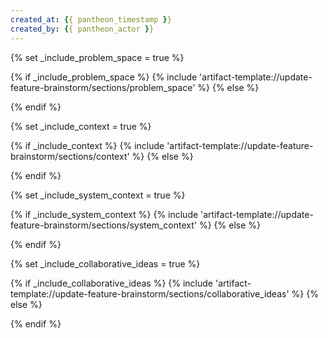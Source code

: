 ```yaml
---
created_at: {{ pantheon_timestamp }}
created_by: {{ pantheon_actor }}
---
```

{% set _include_problem_space = true %}
<!-- SECTION:START:PROBLEM_SPACE -->
{% if _include_problem_space %}
{% include 'artifact-template://update-feature-brainstorm/sections/problem_space' %}
{% else %}
<!-- SECTION:PLACEHOLDER -->
{% endif %}
<!-- SECTION:END:PROBLEM_SPACE -->

{% set _include_context = true %}
<!-- SECTION:START:CONTEXT -->
{% if _include_context %}
{% include 'artifact-template://update-feature-brainstorm/sections/context' %}
{% else %}
<!-- SECTION:PLACEHOLDER -->
{% endif %}
<!-- SECTION:END:CONTEXT -->

{% set _include_system_context = true %}
<!-- SECTION:START:SYSTEM_CONTEXT -->
{% if _include_system_context %}
{% include 'artifact-template://update-feature-brainstorm/sections/system_context' %}
{% else %}
<!-- SECTION:PLACEHOLDER -->
{% endif %}
<!-- SECTION:END:SYSTEM_CONTEXT -->

{% set _include_collaborative_ideas = true %}
<!-- SECTION:START:COLLABORATIVE_IDEAS -->
{% if _include_collaborative_ideas %}
{% include 'artifact-template://update-feature-brainstorm/sections/collaborative_ideas' %}
{% else %}
<!-- SECTION:PLACEHOLDER -->
{% endif %}
<!-- SECTION:END:COLLABORATIVE_IDEAS -->